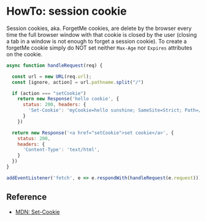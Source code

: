 # HowTo: session cookie


Session cookies, aka. ForgetMe cookies, are delete by the browser every time the full browser window with that cookie is closed by the user (closing a tab in a window is not enough to forget a session cookie). To create a forgetMe cookie simply do NOT set neither `Max-Age` nor `Expires` attributes on the cookie.

```javascript
async function handleRequest(req) {

  const url = new URL(req.url);
  const [ignore, action] = url.pathname.split("/")

  if (action === "setCookie")
    return new Response('hello cookie', {
      status: 200, headers: {
        'Set-Cookie': 'myCookie=hello sunshine; SameSite=Strict; Path=/;'
      }
    })

  return new Response('<a href="setCookie">set cookie</a>', {
    status: 200,
    headers: {
      'Content-Type': 'text/html',
    }
  })
}

addEventListener('fetch', e => e.respondWith(handleRequest(e.request)));
```

## Reference

* [MDN: Set-Cookie ](https://developer.mozilla.org/en-US/docs/Web/HTTP/Headers/Set-Cookie)